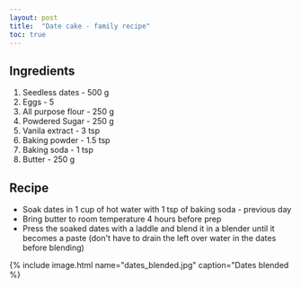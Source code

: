 ```yaml
---
layout: post
title:  "Date cake - family recipe"
toc: true
---
```


## Ingredients
1. Seedless dates - 500 g
2. Eggs - 5
3. All purpose flour - 250 g
4. Powdered Sugar - 250 g
5. Vanila extract - 3 tsp
6. Baking powder - 1.5 tsp
7. Baking soda - 1 tsp
8. Butter - 250 g

## Recipe
* Soak dates in 1 cup of hot water with 1 tsp of baking soda - previous day
* Bring butter to room temperature 4 hours before prep
* Press the soaked dates with a laddle and blend it in a blender until it becomes a paste (don't have to drain the left over water in the dates before blending)

{% include image.html name="dates_blended.jpg" caption="Dates blended %}

